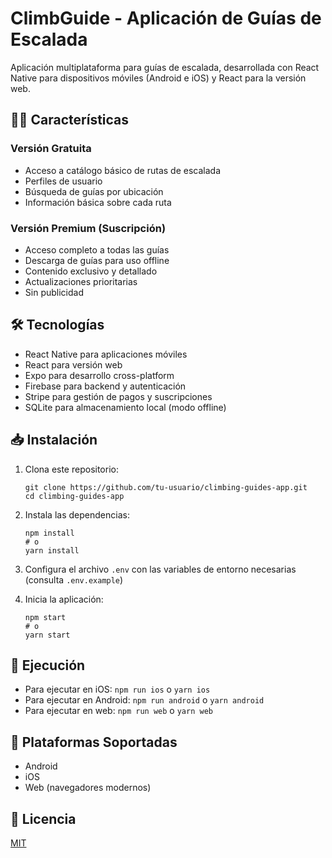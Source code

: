 # ClimbGuide - Aplicación de Guías de Escalada

Aplicación multiplataforma para guías de escalada, desarrollada con React Native para dispositivos móviles (Android e iOS) y React para la versión web.

## 🧗‍♀️ Características

### Versión Gratuita
- Acceso a catálogo básico de rutas de escalada
- Perfiles de usuario
- Búsqueda de guías por ubicación
- Información básica sobre cada ruta

### Versión Premium (Suscripción)
- Acceso completo a todas las guías
- Descarga de guías para uso offline
- Contenido exclusivo y detallado
- Actualizaciones prioritarias
- Sin publicidad

## 🛠️ Tecnologías

- React Native para aplicaciones móviles
- React para versión web
- Expo para desarrollo cross-platform
- Firebase para backend y autenticación
- Stripe para gestión de pagos y suscripciones
- SQLite para almacenamiento local (modo offline)

## 📥 Instalación

1. Clona este repositorio:
   ```
   git clone https://github.com/tu-usuario/climbing-guides-app.git
   cd climbing-guides-app
   ```

2. Instala las dependencias:
   ```
   npm install
   # o
   yarn install
   ```

3. Configura el archivo `.env` con las variables de entorno necesarias (consulta `.env.example`)

4. Inicia la aplicación:
   ```
   npm start
   # o
   yarn start
   ```

## 🚀 Ejecución

- Para ejecutar en iOS: `npm run ios` o `yarn ios`
- Para ejecutar en Android: `npm run android` o `yarn android`
- Para ejecutar en web: `npm run web` o `yarn web`

## 📱 Plataformas Soportadas

- Android
- iOS
- Web (navegadores modernos)

## 📄 Licencia

[MIT](LICENSE)
